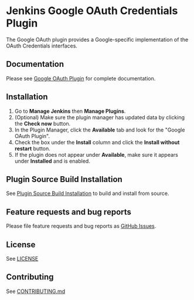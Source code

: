 Jenkins Google OAuth Credentials Plugin
=====================
The Google OAuth plugin provides a Google-specific implementation of the OAuth Credentials interfaces.

## Documentation
Please see [Google OAuth Plugin](docs/home.md) for complete documentation.

## Installation
1. Go to **Manage Jenkins** then **Manage Plugins**.
1. (Optional) Make sure the plugin manager has updated data by clicking the **Check now** button.
1. In the Plugin Manager, click the **Available** tab and look for the "Google OAuth Plugin".
1. Check the box under the **Install** column and click the **Install without restart** button.
1. If the plugin does not appear under **Available**, make sure it appears under **Installed** and is enabled.
 
## Plugin Source Build Installation
See [Plugin Source Build Installation](docs/source_build_installation.md) to build and install from source.

## Feature requests and bug reports
Please file feature requests and bug reports as [GitHub Issues](https://github.com/jenkinsci/google-oauth-plugin/issues).

## License
See [LICENSE](LICENSE)

## Contributing
See [CONTRIBUTING.md](CONTRIBUTING.md)
